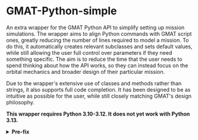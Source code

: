 # GMAT-Python-simple

An extra wrapper for the GMAT Python API to simplify setting up mission simulations. The wrapper aims to align Python
commands with GMAT script ones, greatly reducing the number of lines required to model a mission. To do this, it
automatically creates relevant subclasses and sets default values, while still allowing the user full control over
parameters if they need something specific. The aim is to reduce the time that the user needs to spend thinking about
how the API works, so they can instead focus on the orbital mechanics and broader design of their particular mission.

Due to the wrapper's extensive use of classes and methods rather than strings, it also supports full code completion. It
has been designed to be as intuitive as possible for the user, while still closely matching GMAT's design philosophy.

**This wrapper requires Python 3.10-3.12. It does not yet work with Python 3.13.**

<details> <summary><b>Pre-fix</b></summary>

**On 19/4/25, NASA released [GMAT-R2025a](https://sourceforge.net/projects/gmat/). This wrapper was developed and tested
with R2022a, so while I expect everything to still work, I cannot guarantee it. If you find any parts that don't work
with R2025a, please raise an [issue](https://github.com/weasdown/GMAT-Python-simple/issues).**

## Examples

To demonstrate the wrapper, tutorials will be added to
the [examples](https://github.com/weasdown/GMAT-Python-simple/tree/main/examples)/[tutorials](https://github.com/weasdown/GMAT-Python-simple/tree/main/examples/tutorials)
directory as the required feature level is reached. These tutorials will match those distributed with GMAT by default (
in the \[GMAT root]/samples folder) and will demonstrate the power of the wrapper to create missions using very little
code.

## Components implemented so far

* Spacecraft - mostly complete: not all fields settable with from_dict() but all settable with SetField()
    * Tanks - complete
    * Thrusters - complete
* ImpulsiveBurn - complete
* Propagate command - mostly complete
    * StopCondition - tested so far: ElapsedSecs, ElapsedDays, Apoapsis, Periapsis

## WIP components

* Maneuver command
* FiniteBurn

</details>